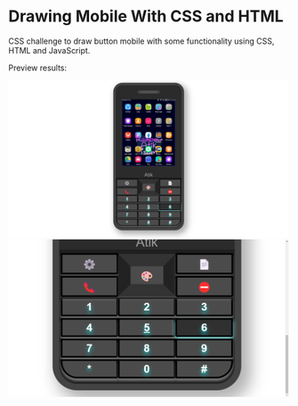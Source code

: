 # Drawing Mobile With CSS and HTML
CSS challenge to draw button mobile with some functionality using CSS, HTML and JavaScript.

Preview results:

<img src="/Img/preview-1.png">
<img src="/Img/preview-2.png">
